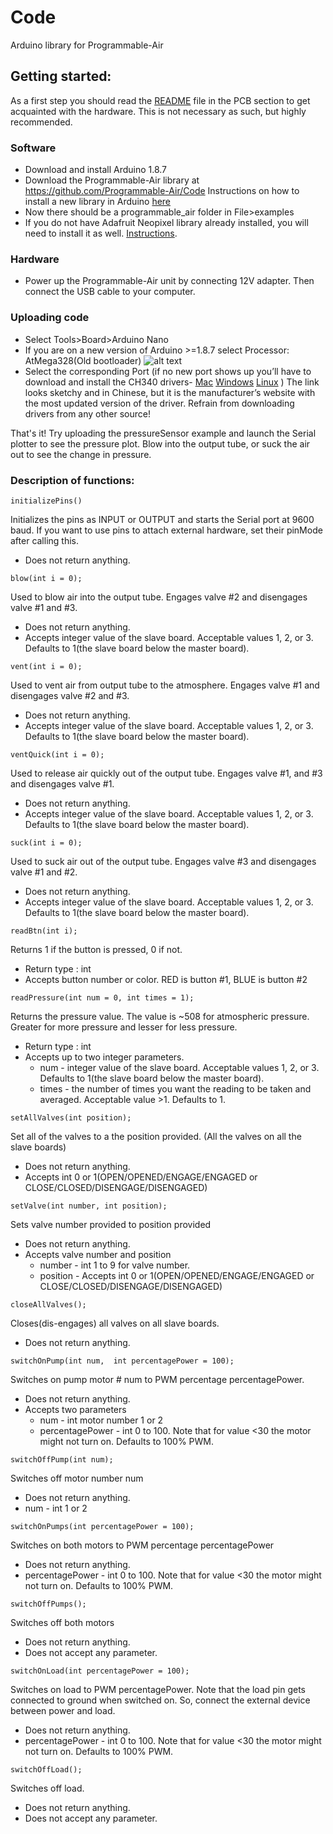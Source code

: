 # Code

Arduino library for Programmable-Air

## Getting started:

As a first step you should read the [README](https://github.com/Programmable-Air/PCB/) file in the PCB section to get acquainted with the hardware. This is not necessary as such, but highly recommended.

### Software
* Download and install Arduino 1.8.7
* Download the Programmable-Air library at https://github.com/Programmable-Air/Code Instructions on how to install a new library in Arduino [here](https://www.arduino.cc/en/Guide/Libraries#toc4)
* Now there should be a programmable_air folder in File>examples
* If you do not have Adafruit Neopixel library already installed, you will need to install it as well. [Instructions](https://learn.adafruit.com/adafruit-neopixel-uberguide/arduino-library-installation#install-adafruit-neopixel-via-library-manager-13-2).

### Hardware		
* Power up the Programmable-Air unit by connecting 12V adapter. Then connect the USB cable to your computer.

### Uploading code

* Select Tools>Board>Arduino Nano
* If you are on a new version of Arduino >=1.8.7 select Processor: AtMega328(Old bootloader)
![alt text](https://i.imgur.com/l7Na4zt.png "Procesor selection")
* Select the corresponding Port (if no new port shows up you’ll have to download and install the CH340 drivers- [Mac](http://www.wch.cn/downloads/CH341SER_MAC_ZIP.html) [Windows](https://sparks.gogo.co.nz/ch340.html) [Linux](http://www.wch.cn/downloads/CH341SER_LINUX_ZIP.html) ) The link looks sketchy and in Chinese, but it is the manufacturer’s website with the most updated version of the driver. Refrain from downloading drivers from any other source!

That's it! Try uploading the pressureSensor example and launch the Serial plotter to see the pressure plot. Blow into the output tube, or suck the air out to see the change in pressure.

### Description of functions:

`initializePins()`

Initializes the pins as INPUT or OUTPUT and starts the Serial port at 9600 baud. If you want to use pins to attach external hardware, set their pinMode after calling this.
* Does not return anything.


`blow(int i = 0);`

Used to blow air into the output tube. Engages valve #2 and disengages valve #1 and #3.
* Does not return anything.
* Accepts integer value of the slave board. Acceptable values 1, 2, or 3. Defaults to 1(the slave board below the master board).

`vent(int i = 0);`

Used to vent air from output tube to the atmosphere. Engages valve #1 and disengages valve #2 and #3.
* Does not return anything.
* Accepts integer value of the slave board. Acceptable values 1, 2, or 3. Defaults to 1(the slave board below the master board).


`ventQuick(int i = 0);`

Used to release air quickly out of the output tube. Engages valve #1, and #3 and disengages valve #1.
* Does not return anything.
* Accepts integer value of the slave board. Acceptable values 1, 2, or 3. Defaults to 1(the slave board below the master board).

`suck(int i = 0);`

Used to suck air out of the output tube. Engages valve #3 and disengages valve #1 and #2.
* Does not return anything.
* Accepts integer value of the slave board. Acceptable values 1, 2, or 3. Defaults to 1(the slave board below the master board).

`readBtn(int i);`

Returns 1 if the button is pressed, 0 if not.

* Return type : int
* Accepts button number or color. RED is button #1, BLUE is button #2


`readPressure(int num = 0, int times = 1);`

Returns the pressure value. The value is ~508 for atmospheric pressure. Greater for more pressure and lesser for less pressure.
* Return type : int
* Accepts up to two integer parameters.
	* num - integer value of the slave board. Acceptable values 1, 2, or 3. Defaults to 1(the slave board below the master board).
	* times - the number of times you want the reading to be taken and averaged. Acceptable value >1. Defaults to 1.

`setAllValves(int position);`

Set all of the valves to a the position provided. (All the valves on all the slave boards)
* Does not return anything.
* Accepts int 0 or 1(OPEN/OPENED/ENGAGE/ENGAGED or CLOSE/CLOSED/DISENGAGE/DISENGAGED)

`setValve(int number, int position);`

Sets valve number provided to position provided
* Does not return anything.
* Accepts valve number and position
	* number - int 1 to 9 for valve number.  
	* position - Accepts int 0 or 1(OPEN/OPENED/ENGAGE/ENGAGED or CLOSE/CLOSED/DISENGAGE/DISENGAGED)

`closeAllValves();`

Closes(dis-engages) all valves on all slave boards.
* Does not return anything.

`switchOnPump(int num,  int percentagePower = 100);`

Switches on pump motor # num to PWM percentage percentagePower.
* Does not return anything.
* Accepts two parameters
	* num - int motor number 1 or 2
	* percentagePower - int 0 to 100. Note that for value <30 the motor might not turn on. Defaults to 100% PWM.

`switchOffPump(int num);`

Switches off motor number num

* Does not return anything.
* num - int 1 or 2

`switchOnPumps(int percentagePower = 100);`

Switches on both motors to PWM percentage percentagePower

* Does not return anything.
* percentagePower - int 0 to 100. Note that for value <30 the motor might not turn on. Defaults to 100% PWM.

`switchOffPumps();`

Switches off both motors

* Does not return anything.
* Does not accept any parameter.

`switchOnLoad(int percentagePower = 100);`

Switches on load to PWM percentagePower. Note that the load pin gets connected to ground when switched on. So, connect the external device between power and load.

* Does not return anything.
* percentagePower - int 0 to 100. Note that for value <30 the motor might not turn on. Defaults to 100% PWM.

`switchOffLoad();`

Switches off load.

* Does not return anything.
* Does not accept any parameter.
